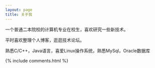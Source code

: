 ```yaml
---
layout: page
title: 关于我
---
```


一个普通二本院校的计算机专业在校生，喜欢研究一些新技术。
<p>
平时喜欢整理个人博客，逛逛技术论坛。
<p>
熟悉C/C++，Java语言，喜爱Linux操作系统，熟悉MySql，Oracle数据库



<p>

<p>

<p>


{% include comments.html %}
